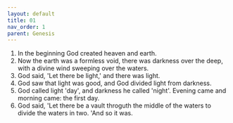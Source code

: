 ```yaml
---
layout: default
title: 01
nav_order: 1
parent: Genesis
---
```


1. In the beginning God created heaven and earth.
2. Now the earth was a formless void, there was darkness over the deep, with a divine wind sweeping over the waters.
3. God said, 'Let there be light,' and there was light.
4. God saw that light was good, and God divided light from darkness.
5. God called light 'day', and darkness he called 'night'. Evening came and morning came: the first day.
6. God said, 'Let there be a vault throguth the middle of the waters to divide the waters in two. 'And so it was.